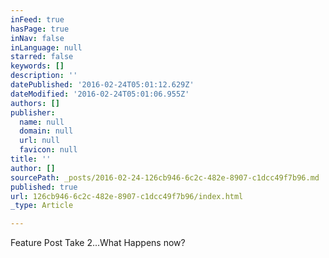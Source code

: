 ```yaml
---
inFeed: true
hasPage: true
inNav: false
inLanguage: null
starred: false
keywords: []
description: ''
datePublished: '2016-02-24T05:01:12.629Z'
dateModified: '2016-02-24T05:01:06.955Z'
authors: []
publisher:
  name: null
  domain: null
  url: null
  favicon: null
title: ''
author: []
sourcePath: _posts/2016-02-24-126cb946-6c2c-482e-8907-c1dcc49f7b96.md
published: true
url: 126cb946-6c2c-482e-8907-c1dcc49f7b96/index.html
_type: Article

---
```

Feature Post Take 2...What Happens now?